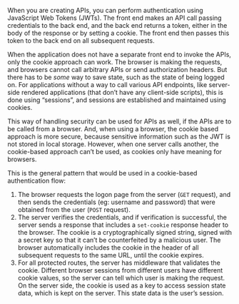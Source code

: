 When you are creating APIs, you can perform authentication using JavaScript Web Tokens (JWTs). The front end makes an API call passing credentials to the back end, and the back end returns a token, either in the body of the response or by setting a cookie. The front end then passes this token to the back end on all subsequent requests.

When the application does not have a separate front end to invoke the APIs, only the cookie approach can work. The browser is making the requests, and browsers cannot call arbitrary APIs or send authorization headers. But there has to be _some_ way to save state, such as the state of being logged on. For applications without a way to call various API endpoints, like server-side rendered applications (that don’t have any client-side scripts), this is done using “sessions”, and sessions are established and maintained using cookies.

This way of handling security can be used for APIs as well, if the APIs are to be called from a browser. And, when using a browser, the cookie based approach is more secure, because sensitive information such as the JWT is not stored in local storage. However, when one server calls another, the cookie-based approach can’t be used, as cookies only have meaning for browsers.

This is the general pattern that would be used in a cookie-based authentication flow:

1. The browser requests the logon page from the server (`GET` request), and then sends the credentials (eg: username and password) that were obtained from the user (`POST` request).
2. The server verifies the credentials, and if verification is successful, the server sends a response that includes a `set-cookie` response header to the browser. The cookie is a cryptographically signed string, signed with a secret key so that it can’t be counterfeited by a malicious user. The browser automatically includes the cookie in the header of all subsequent requests to the same URL, until the cookie expires.
3. For all protected routes, the server has middleware that validates the cookie. Different browser sessions from different users have different cookie values, so the server can tell which user is making the request. On the server side, the cookie is used as a key to access session state data, which is kept on the server. This state data is the user’s session.